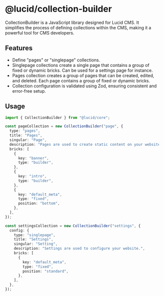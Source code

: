 # @lucid/collection-builder

CollectionBuilder is a JavaScript library designed for Lucid CMS. It simplifies the process of defining collections within the CMS, making it a powerful tool for CMS developers.

## Features

- Define "pages" or "singlepage" collections.
- Singlepage collections create a single page that contains a group of fixed or dynamic bricks. Can be used for a settings page for instance.
- Pages collection creates a group of pages that can be created, edited, and deleted. Each page contains a group of fixed or dynamic bricks.
- Collection configuration is validated using Zod, ensuring consistent and error-free setup.

## Usage

```typescript
import { CollectionBuilder } from "@lucid/core";

const pageCollection = new CollectionBuilder("page", {
  type: "pages",
  title: "Pages",
  singular: "Page",
  description: "Pages are used to create static content on your website.",
  bricks: [
    {
      key: "banner",
      type: "builder",
    },
    {
      key: "intro",
      type: "builder",
    },
    {
      key: "default_meta",
      type: "fixed",
      position: "bottom",
    },
  ],
});

const settingsCollection = new CollectionBuilder("settings", {
  config: {
    type: "singlepage",
    title: "Settings",
    singular: "Setting",
    description: "Settings are used to configure your website.",
    bricks: [
      {
        key: "default_meta",
        type: "fixed",
        position: "standard",
      },
    ],
  },
});
```
